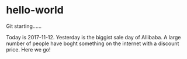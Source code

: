 # hello-world
Git starting......

Today is 2017-11-12. Yesterday is the biggist sale day of Allibaba. A large number of people have boght something on the internet with a discount price. Here we go!
